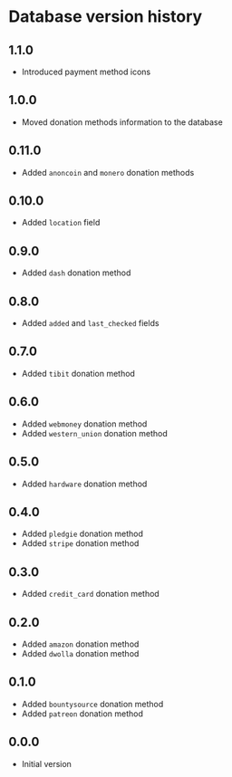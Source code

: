 # Database version history

## 1.1.0

* Introduced payment method icons

## 1.0.0

* Moved donation methods information to the database

## 0.11.0

* Added ```anoncoin``` and ```monero``` donation methods

## 0.10.0

* Added ```location``` field

## 0.9.0

* Added ```dash``` donation method

## 0.8.0

* Added ```added``` and ```last_checked``` fields

## 0.7.0

* Added ```tibit``` donation method

## 0.6.0

* Added ```webmoney``` donation method
* Added ```western_union``` donation method

## 0.5.0

* Added ```hardware``` donation method

## 0.4.0

* Added ```pledgie``` donation method
* Added ```stripe``` donation method

## 0.3.0

* Added ```credit_card``` donation method

## 0.2.0

* Added ```amazon``` donation method
* Added ```dwolla``` donation method

## 0.1.0

* Added ```bountysource``` donation method
* Added ```patreon``` donation method

## 0.0.0

* Initial version
